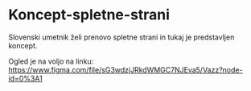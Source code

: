 # Koncept-spletne-strani
Slovenski umetnik želi prenovo spletne strani in tukaj je predstavljen koncept. 

Ogled je na voljo na linku:
https://www.figma.com/file/sG3wdzjJRkdWMGC7NJEva5/Vazz?node-id=0%3A1 
